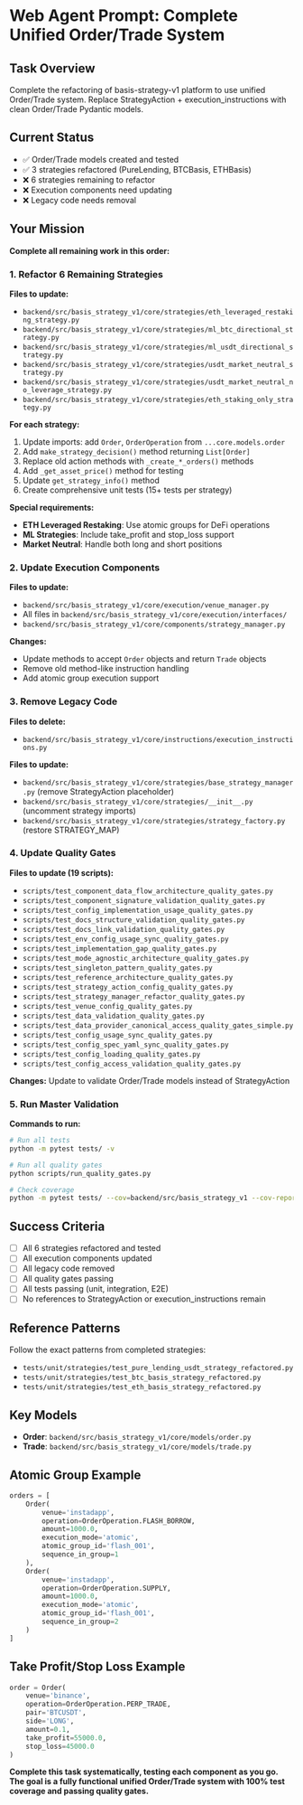 # Web Agent Prompt: Complete Unified Order/Trade System

## Task Overview
Complete the refactoring of basis-strategy-v1 platform to use unified Order/Trade system. Replace StrategyAction + execution_instructions with clean Order/Trade Pydantic models.

## Current Status
- ✅ Order/Trade models created and tested
- ✅ 3 strategies refactored (PureLending, BTCBasis, ETHBasis) 
- ❌ 6 strategies remaining to refactor
- ❌ Execution components need updating
- ❌ Legacy code needs removal

## Your Mission
**Complete all remaining work in this order:**

### 1. Refactor 6 Remaining Strategies
**Files to update:**
- `backend/src/basis_strategy_v1/core/strategies/eth_leveraged_restaking_strategy.py`
- `backend/src/basis_strategy_v1/core/strategies/ml_btc_directional_strategy.py`
- `backend/src/basis_strategy_v1/core/strategies/ml_usdt_directional_strategy.py`
- `backend/src/basis_strategy_v1/core/strategies/usdt_market_neutral_strategy.py`
- `backend/src/basis_strategy_v1/core/strategies/usdt_market_neutral_no_leverage_strategy.py`
- `backend/src/basis_strategy_v1/core/strategies/eth_staking_only_strategy.py`

**For each strategy:**
1. Update imports: add `Order`, `OrderOperation` from `...core.models.order`
2. Add `make_strategy_decision()` method returning `List[Order]`
3. Replace old action methods with `_create_*_orders()` methods
4. Add `_get_asset_price()` method for testing
5. Update `get_strategy_info()` method
6. Create comprehensive unit tests (15+ tests per strategy)

**Special requirements:**
- **ETH Leveraged Restaking**: Use atomic groups for DeFi operations
- **ML Strategies**: Include take_profit and stop_loss support
- **Market Neutral**: Handle both long and short positions

### 2. Update Execution Components
**Files to update:**
- `backend/src/basis_strategy_v1/core/execution/venue_manager.py`
- All files in `backend/src/basis_strategy_v1/core/execution/interfaces/`
- `backend/src/basis_strategy_v1/core/components/strategy_manager.py`

**Changes:**
- Update methods to accept `Order` objects and return `Trade` objects
- Remove old method-like instruction handling
- Add atomic group execution support

### 3. Remove Legacy Code
**Files to delete:**
- `backend/src/basis_strategy_v1/core/instructions/execution_instructions.py`

**Files to update:**
- `backend/src/basis_strategy_v1/core/strategies/base_strategy_manager.py` (remove StrategyAction placeholder)
- `backend/src/basis_strategy_v1/core/strategies/__init__.py` (uncomment strategy imports)
- `backend/src/basis_strategy_v1/core/strategies/strategy_factory.py` (restore STRATEGY_MAP)

### 4. Update Quality Gates
**Files to update (19 scripts):**
- `scripts/test_component_data_flow_architecture_quality_gates.py`
- `scripts/test_component_signature_validation_quality_gates.py`
- `scripts/test_config_implementation_usage_quality_gates.py`
- `scripts/test_docs_structure_validation_quality_gates.py`
- `scripts/test_docs_link_validation_quality_gates.py`
- `scripts/test_env_config_usage_sync_quality_gates.py`
- `scripts/test_implementation_gap_quality_gates.py`
- `scripts/test_mode_agnostic_architecture_quality_gates.py`
- `scripts/test_singleton_pattern_quality_gates.py`
- `scripts/test_reference_architecture_quality_gates.py`
- `scripts/test_strategy_action_config_quality_gates.py`
- `scripts/test_strategy_manager_refactor_quality_gates.py`
- `scripts/test_venue_config_quality_gates.py`
- `scripts/test_data_validation_quality_gates.py`
- `scripts/test_data_provider_canonical_access_quality_gates_simple.py`
- `scripts/test_config_usage_sync_quality_gates.py`
- `scripts/test_config_spec_yaml_sync_quality_gates.py`
- `scripts/test_config_loading_quality_gates.py`
- `scripts/test_config_access_validation_quality_gates.py`

**Changes:** Update to validate Order/Trade models instead of StrategyAction

### 5. Run Master Validation
**Commands to run:**
```bash
# Run all tests
python -m pytest tests/ -v

# Run all quality gates
python scripts/run_quality_gates.py

# Check coverage
python -m pytest tests/ --cov=backend/src/basis_strategy_v1 --cov-report=term
```

## Success Criteria
- [ ] All 6 strategies refactored and tested
- [ ] All execution components updated
- [ ] All legacy code removed
- [ ] All quality gates passing
- [ ] All tests passing (unit, integration, E2E)
- [ ] No references to StrategyAction or execution_instructions remain

## Reference Patterns
Follow the exact patterns from completed strategies:
- `tests/unit/strategies/test_pure_lending_usdt_strategy_refactored.py`
- `tests/unit/strategies/test_btc_basis_strategy_refactored.py`
- `tests/unit/strategies/test_eth_basis_strategy_refactored.py`

## Key Models
- **Order**: `backend/src/basis_strategy_v1/core/models/order.py`
- **Trade**: `backend/src/basis_strategy_v1/core/models/trade.py`

## Atomic Group Example
```python
orders = [
    Order(
        venue='instadapp',
        operation=OrderOperation.FLASH_BORROW,
        amount=1000.0,
        execution_mode='atomic',
        atomic_group_id='flash_001',
        sequence_in_group=1
    ),
    Order(
        venue='instadapp', 
        operation=OrderOperation.SUPPLY,
        amount=1000.0,
        execution_mode='atomic',
        atomic_group_id='flash_001',
        sequence_in_group=2
    )
]
```

## Take Profit/Stop Loss Example
```python
order = Order(
    venue='binance',
    operation=OrderOperation.PERP_TRADE,
    pair='BTCUSDT',
    side='LONG',
    amount=0.1,
    take_profit=55000.0,
    stop_loss=45000.0
)
```

**Complete this task systematically, testing each component as you go. The goal is a fully functional unified Order/Trade system with 100% test coverage and passing quality gates.**
